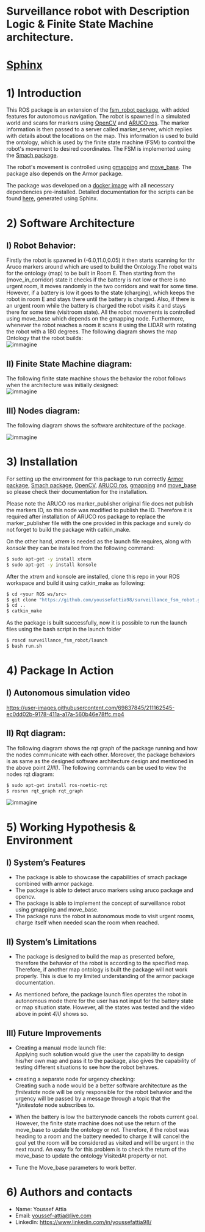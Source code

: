 # Surveillance robot with Description Logic & Finite State Machine architecture.  


# [Sphinx](https://youssefattia98.github.io/surveillance_fsm_robot/)

# 1) Introduction
This ROS package is an extension of the [fsm_robot package](https://github.com/youssefattia98/fsm_robot), with added features for autonomous navigation. The robot is spawned in a simulated world and scans for markers using [OpenCV](https://github.com/ros-perception/vision_opencv.git) and [ARUCO ros](https://github.com/CarmineD8/aruco_ros.git). The marker information is then passed to a server called marker_server, which replies with details about the locations on the map. This information is used to build the ontology, which is used by the finite state machine (FSM) to control the robot's movement to desired coordinates. The FSM is implemented using the [Smach package](http://wiki.ros.org/smach).

The robot's movement is controlled using [gmapping](http://wiki.ros.org/gmapping) and [move_base](http://wiki.ros.org/move_base). The package also depends on the Armor package.

The package was developed on a [docker image](https://hub.docker.com/r/carms84/exproblab) with all necessary dependencies pre-installed. Detailed documentation for the scripts can be found [here](https://youssefattia98.github.io/surveillance_fsm_robot/), generated using Sphinx.

# 2) Software Architecture 
## I) Robot Behavior:  
Firstly the robot is spawned in (-6.0,11.0,0.05) it then starts scanning for thr Aruco markers around which are used to build the Ontology.The robot waits for the ontology (map) to be built in Room E. Then starting from the (move_in_corridor) state it checks if the battery is not low or there is no urgent room, it moves randomly in the two corridors and wait for some time. However, if a battery is low it goes to the state (charging), which keeps the robot in room E and stays there until the battery is charged. Also, if there is an urgent room while the battery is charged the robot visits it and stays there for some time (visitroom state). All the robot movements is controlled using move_base which depends on the gmapping node. Furthermore, whenever the robot reaches a room it scans it using the LIDAR with rotating the robot with a 180 degrees.
The following diagram shows the map Ontology that the robot builds:  
![immagine](https://github.com/youssefattia98/surveillance_fsm_robot/blob/main/docs/Digrams%20%26%20videos/MAP.PNG)

## II) Finite State Machine diagram:  
The following finite state machine shows the behavior the robot follows when the architecture was initially designed:  
![immagine](https://github.com/youssefattia98/surveillance_fsm_robot/blob/main/docs/Digrams%20%26%20videos/fsm_digram.PNG)

## III) Nodes diagram:    
The following diagram shows the software architecture of the package. 

![immagine](https://github.com/youssefattia98/surveillance_fsm_robot/blob/main/docs/Digrams%20%26%20videos/block%20digram.jpg)

# 3) Installation
For setting up the environment for this package to run correctly [Armor package](https://github.com/EmaroLab/armor), [Smach package](http://wiki.ros.org/smach), [OpenCV](https://github.com/ros-perception/vision_opencv.git), [ARUCO ros](https://github.com/CarmineD8/aruco_ros.git), [gmapping](http://wiki.ros.org/gmapping) and [move_base](http://wiki.ros.org/move_base) so please check their documentation for the installation.

Please note the ARUCO ros marker_publisher original file does not publish the markers ID, so this node was modified to publish the ID. Therefore it is required after installation of ARUCO ros package to replace the marker_publisher file with the one provided in this package and surely do not forget to build the package with catkin_make.

On the other hand, *xtrem* is needed as the launch file requires, along with *konsole* they can be installed from the following command:  
```bash
$ sudo apt-get -y install xterm
$ sudo apt-get -y install konsole
``` 
After the *xtrem* and konsole are installed, clone this repo in your ROS workspace and build it using catkin_make as following:
```bash
$ cd <your ROS ws/src>
$ git clone "https://github.com/youssefattia98/surveillance_fsm_robot.git"
$ cd ..
$ catkin_make
```
As the package is built successfully, now it is possible to run the launch files using the bash script in the launch folder
```bash
$ roscd surveillance_fsm_robot/launch
$ bash run.sh
```

# 4) Package In Action  
## I) Autonomous simulation video


https://user-images.githubusercontent.com/69837845/211162545-ec0dd02b-9178-411a-a17a-560b46e78ffc.mp4


  


## II) Rqt diagram:  

The following diagram shows the rqt graph of the package running and how the nodes communicate with each other. Moreover, the package behaviors is as same as the designed software architecture design and mentioned in the above point *2)III)*. The following commands can be used to view the nodes rqt diagram:

```bash
$ sudo apt-get install ros-noetic-rqt
$ rosrun rqt_graph rqt_graph
```

![immagine](https://github.com/youssefattia98/surveillance_fsm_robot/blob/main/docs/Digrams%20%26%20videos/rqt_grapgh.jpg)

# 5) Working Hypothesis & Environment
## I) System’s Features
* The package is able to showcase the capabilities of smach package combined with armor package.
* The package is able to detect aruco markers using aruco package and opencv.
* The package is able to implement the concept of surveillance robot using gmapping and move_base.
* The package runs the robot in autonomous mode to visit urgent rooms, charge itself when needed scan the room when reached.
## II) System’s Limitations
* The package is designed to build the map as presented before, therefore the behavior of the robot is according to the specified map. Therefore, if another map ontology is built the package will not work properly. This is due to my limited understanding of the armor package documentation. 

* As mentioned before, the package launch files operates the robot in autonomous mode there for the user has not input for the battery state or map situation state. However, all the states was tested and the video above in point *4)I)* shows so.

## III) Future Improvements
* Creating a manual mode launch file:  
    Applying such solution would give the user the capability to design his/her own map and pass it to the package, also gives the capability of testing different situations to see how the robot behaves.
* creating a separate node for urgency checking:  
    Creating such a node would be a better software architecture as the *finitestate* node will be only responsible for the robot behavior and the urgency will be passed by a message through a topic that the **finitestate* node subscribes to.

* When the battery is low the batterynode cancels the robots current goal. However, the finite state machine does not use the return of the move_base to update the ontology or not. Therefore, if the robot was heading to a room and the battery needed to charge it will cancel the goal yet the room will be considered as visited and will be urgent in the next round. An easy fix for this problem is to check the return of the move_base to update the ontology VisitedAt property or not. 
 
* Tune the Move_base parameters to work better.

# 6) Authors and contacts
* Name: Youssef Attia
* Email: youssef-attia@live.com
* LinkedIn: https://www.linkedin.com/in/youssefattia98/
